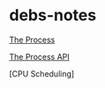 # debs-notes

[The Process](https://debamitra.github.io/debs-notes/the-process.html)

[The Process API](https://debamitra.github.io/debs-notes/process-api.html)

[CPU Scheduling]


